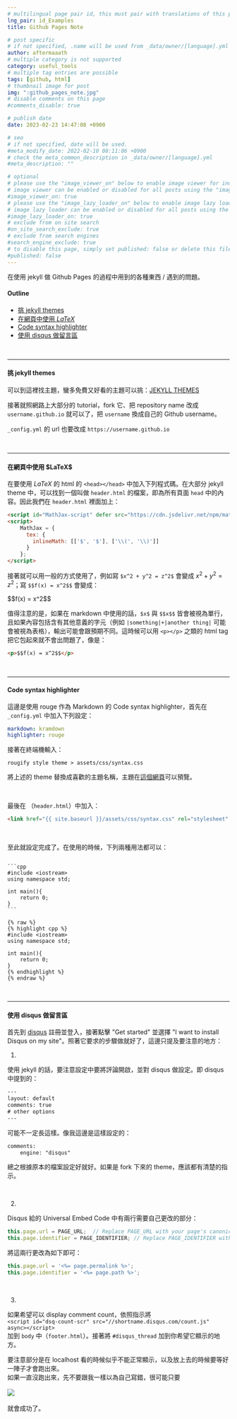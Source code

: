 ```yaml
---
# multilingual page pair id, this must pair with translations of this page. (This name must be unique)
lng_pair: id_Examples
title: Github Pages Note

# post specific
# if not specified, .name will be used from _data/owner/[language].yml
author: aftermaaath
# multiple category is not supported
category: useful_tools
# multiple tag entries are possible
tags: [github, html]
# thumbnail image for post
img: ":github_pages_note.jpg"
# disable comments on this page
#comments_disable: true

# publish date
date: 2023-02-23 14:47:08 +0900

# seo
# if not specified, date will be used.
#meta_modify_date: 2022-02-10 08:11:06 +0900
# check the meta_common_description in _data/owner/[language].yml
#meta_description: ""

# optional
# please use the "image_viewer_on" below to enable image viewer for individual pages or posts (_posts/ or [language]/_posts folders).
# image viewer can be enabled or disabled for all posts using the "image_viewer_posts: true" setting in _data/conf/main.yml.
#image_viewer_on: true
# please use the "image_lazy_loader_on" below to enable image lazy loader for individual pages or posts (_posts/ or [language]/_posts folders).
# image lazy loader can be enabled or disabled for all posts using the "image_lazy_loader_posts: true" setting in _data/conf/main.yml.
#image_lazy_loader_on: true
# exclude from on site search
#on_site_search_exclude: true
# exclude from search engines
#search_engine_exclude: true
# to disable this page, simply set published: false or delete this file
#published: false
---
```


<!-- outline-start -->
在使用 jekyll 做 Github Pages 的過程中用到的各種東西 / 遇到的問題。
<!-- outline-end -->

#### Outline
- [挑 jekyll themes](#jekyll-themes)
- [在網頁中使用 $LaTeX$](#latex-use)
- [Code syntax highlighter](#code-highlight)
- [使用 disqus 做留言區](#disqus-comment)

<br>
<hr>

<h4 id="jekyll-themes">挑 jekyll themes</h4>

可以到這裡找主題，蠻多免費又好看的主題可以挑：[JEKYLL THEMES](https://jekyll-themes.com/)

接著就照網路上大部分的 tutorial，fork 它、把 repository name 改成 `username.github.io` 就可以了，把 `username` 換成自己的 Github username。

`_config.yml` 的 url 也要改成 `https://username.github.io`

<br>
<hr>

<h4 id="latex-use">在網頁中使用 $LaTeX$</h4>

在要使用 $LaTeX$ 的 html 的 `<head></head>` 中加入下列程式碼。在大部分 jekyll theme 中，可以找到一個叫做 `header.html` 的檔案，即為所有頁面 `head` 中的內容。因此我們在 `header.html` 裡面加上：

```html
<script id="MathJax-script" defer src="https://cdn.jsdelivr.net/npm/mathjax@3/es5/tex-chtml.js"></script>
<script>
    MathJax = {
      tex: {
        inlineMath: [['$', '$'], ['\\(', '\\)']]
      }
    };
</script>
```
接著就可以用一般的方式使用了，例如寫 `$x^2 + y^2 = z^2$` 會變成 $x^2 + y^2 = z^2$；寫 `$$f(x) = x^2$$` 會變成：
<p>$$f(x) = x^2$$</p>

值得注意的是，如果在 markdown 中使用的話，`$x$` 與 `$$x$$` 皆會被視為單行，且如果內容包括含有其他意義的字元（例如 `|something|+|another thing|` 可能會被視為表格），輸出可能會跟預期不同。這時候可以用 `<p></p>` 之類的 html tag 把它包起來就不會出問題了，像是：
```html
<p>$$f(x) = x^2$$</p>
```

<br>
<hr>

<h4 id="code-highlight">Code syntax highlighter</h4>

這邊是使用 rouge 作為 Markdown 的 Code syntax highlighter，首先在 `_config.yml` 中加入下列設定：
```yaml
markdown: kramdown
highlighter: rouge
```

接著在終端機輸入：
```
rougify style theme > assets/css/syntax.css
```
將上述的 theme 替換成喜歡的主題名稱，主題在[這個網頁](https://spsarolkar.github.io/rouge-theme-preview/)可以預覽。

<br>

最後在 <head></head>（`header.html`）中加入：
```html
<link href="{{ site.baseurl }}/assets/css/syntax.css" rel="stylesheet" >
```

<br>

至此就設定完成了。在使用的時候，下列兩種用法都可以：
~~~

```cpp
#include <iostream>
using namespace std;

int main(){
    return 0;
}
```

~~~

```
{% raw %}
{% highlight cpp %}
#include <iostream>
using namespace std;

int main(){
    return 0;
}
{% endhighlight %}
{% endraw %}
```

<br>
<hr>

<h4 id="disqus-comment">使用 disqus 做留言區</h4>

首先到 [disqus](https://disqus.com/) 註冊並登入，接著點擊 "Get started" 並選擇 "I want to install Disqus on my site"。照著它要求的步驟做就好了，這邊只提及要注意的地方：

1.
使用 jekyll 的話，要注意設定中要將評論開啟，並對 disqus 做設定。即 disqus 中提到的：
```html
---
layout: default
comments: true
# other options
---
```

可能不一定長這樣。像我這邊是這樣設定的：
```html
comments:
    engine: "disqus"
```

總之根據原本的檔案設定好就好。如果是 fork 下來的 theme，應該都有清楚的指示。

<br>

2.
Disqus 給的 Universal Embed Code 中有兩行需要自己更改的部分：
```javascript
this.page.url = PAGE_URL;  // Replace PAGE_URL with your page's canonical URL variable
this.page.identifier = PAGE_IDENTIFIER; // Replace PAGE_IDENTIFIER with your page's unique identifier variable
```
將這兩行更改為如下即可：
```javascript
this.page.url = '<%= page.permalink %>';
this.page.identifier = '<%= page.path %>';
```

<br>

3.
如果希望可以 display comment count，依照指示將<br>
`<script id="dsq-count-scr" src="//shortname.disqus.com/count.js" async></script>`<br>
加到 `body` 中（`footer.html`）。接著將 `#disqus_thread` 加到你希望它顯示的地方。

要注意部分是在 localhost 看的時候似乎不能正常顯示，以及放上去的時候要等好一陣子才會跑出來。<br>
如果一直沒跑出來，先不要跟我一樣以為自己寫錯，很可能只要
<br><br>
![](https://i.imgur.com/ydtJdpS.png)
<br><br>
就會成功了。
